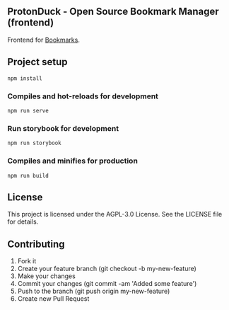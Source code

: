 ## ProtonDuck - Open Source Bookmark Manager (frontend)

Frontend for [Bookmarks](https://github.com/protonduck/backend).

## Project setup

```
npm install
```

### Compiles and hot-reloads for development

```
npm run serve
```

### Run storybook for development

```
npm run storybook
```

### Compiles and minifies for production

```
npm run build
```

## License

This project is licensed under the AGPL-3.0 License. See the LICENSE file for details.

## Contributing

1. Fork it
2. Create your feature branch (git checkout -b my-new-feature)
3. Make your changes
4. Commit your changes (git commit -am 'Added some feature')
5. Push to the branch (git push origin my-new-feature)
6. Create new Pull Request
